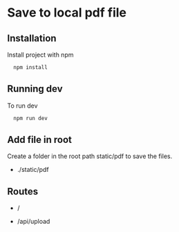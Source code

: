 # Save to local pdf file

## Installation

Install project with npm

```bash
  npm install
```

## Running dev

To run dev

```bash
  npm run dev
```

## Add file in root

Create a folder in the root path static/pdf to save the files.

- ./static/pdf

## Routes

- /

- /api/upload
